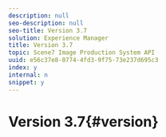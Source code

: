```yaml
---
description: null
seo-description: null
seo-title: Version 3.7
solution: Experience Manager
title: Version 3.7
topic: Scene7 Image Production System API
uuid: e56c37e8-0774-4fd3-9f75-73e237d695c3
index: y
internal: n
snippet: y
---
```


# Version 3.7{#version}

